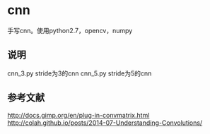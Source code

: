# cnn

手写cnn。使用python2.7，opencv，numpy

## 说明
cnn_3.py  stride为3的cnn
cnn_5.py  stride为5的cnn

## 参考文献
http://docs.gimp.org/en/plug-in-convmatrix.html    
http://colah.github.io/posts/2014-07-Understanding-Convolutions/
